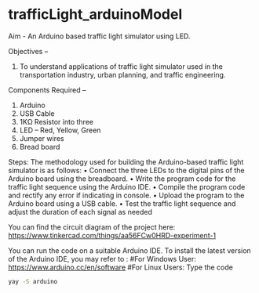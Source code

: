 # trafficLight_arduinoModel
Aim - An Arduino based traffic light simulator using LED.

Objectives – 
1. To understand applications of traffic light simulator used in the transportation industry, urban  planning, and traffic engineering.
   
Components Required –
1. Arduino
2. USB Cable
3. 1KΩ Resistor into three
4. LED – Red, Yellow, Green
5. Jumper wires
6. Bread board

Steps:
The methodology used for building the Arduino-based traffic light simulator is as follows:
• Connect the three LEDs to the digital pins of the Arduino board using the breadboard.
• Write the program code for the traffic light sequence using the Arduino IDE.
• Compile the program code and rectify any error if indicating in console.
• Upload the program to the Arduino board using a USB cable.
• Test the traffic light sequence and adjust the duration of each signal as needed

You can find the circuit diagram of the project here: https://www.tinkercad.com/things/aa56FCw0HRD-experiment-1

You can run the code on a suitable Arduino IDE.
To install the latest version of the Arduino IDE, you may refer to :
#For Windows User:    
https://www.arduino.cc/en/software
#For Linux Users:
Type the code 
```bash
yay -S arduino

